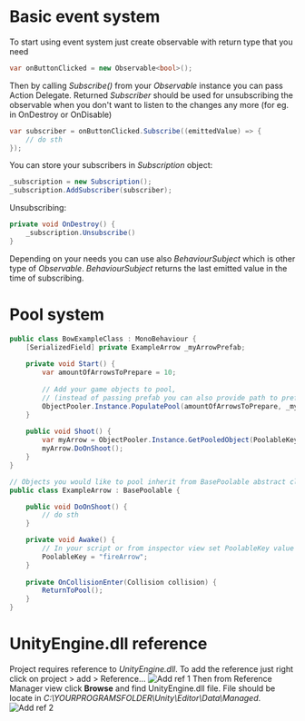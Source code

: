# Basic event system

To start using event system just create observable with return type that you need

```cs
var onButtonClicked = new Observable<bool>();
```

Then by calling *Subscribe()* from your *Observable* instance you can pass Action Delegate.
Returned *Subscriber* should be used for unsubscribing the observable when you don't want to listen to the changes any more (for eg. in OnDestroy or OnDisable)

```cs
var subscriber = onButtonClicked.Subscribe((emittedValue) => {
	// do sth
});
```

You can store your subscribers in *Subscription* object:
```cs
_subscription = new Subscription();
_subscription.AddSubscriber(subscriber);
```

Unsubscribing:
```cs
private void OnDestroy() {
    _subscription.Unsubscribe()
}
```

Depending on your needs you can use also *BehaviourSubject* which is other type of *Observable*. *BehaviourSubject* returns the last emitted value in the time of subscribing.

# Pool system

```cs
public class BowExampleClass : MonoBehaviour { 
    [SerializedField] private ExampleArrow _myArrowPrefab;
    
    private void Start() {
        var amountOfArrowsToPrepare = 10;
        
        // Add your game objects to pool,
        // (instead of passing prefab you can also provide path to prefab in Resource folder)
        ObjectPooler.Instance.PopulatePool(amountOfArrowsToPrepare, _myArrowPrefab);
    }
    
    public void Shoot() {
        var myArrow = ObjectPooler.Instance.GetPooledObject(PoolableKey);
        myArrow.DoOnShoot();
    }
}
```

```cs
// Objects you would like to pool inherit from BasePoolable abstract class
public class ExampleArrow : BasePoolable { 

    public void DoOnShoot() {
        // do sth
    }

    private void Awake() {
        // In your script or from inspector view set PoolableKey value (member of BasePoolable)
        PoolableKey = "fireArrow";
    }
    
    private OnCollisionEnter(Collision collision) {
        ReturnToPool();
    }
}
```

# UnityEngine.dll reference
Project requires reference to *UnityEngine.dll*. To add the reference just right click on project > add > Reference...
![Add ref 1](https://i.imgur.com/NxHPJ3K.png)
Then from Reference Manager view click **Browse** and find UnityEngine.dll file. File should be locate in *C:\YOURPROGRAMSFOLDER\Unity\Editor\Data\Managed*.
![Add ref 2](https://i.imgur.com/HHcHJz2.png)

